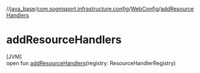 //[java_base](../../../index.md)/[com.sognisport.infrastructure.config](../index.md)/[WebConfig](index.md)/[addResourceHandlers](add-resource-handlers.md)

# addResourceHandlers

[JVM]\
open fun [addResourceHandlers](add-resource-handlers.md)(registry: ResourceHandlerRegistry)
